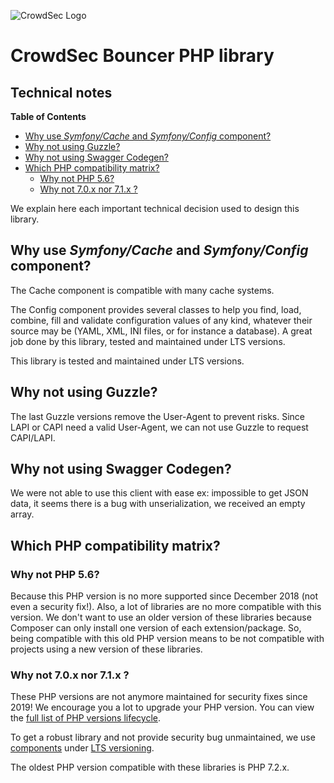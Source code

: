 ![CrowdSec Logo](images/logo_crowdsec.png)

# CrowdSec Bouncer PHP library

## Technical notes

<!-- START doctoc generated TOC please keep comment here to allow auto update -->
<!-- DON'T EDIT THIS SECTION, INSTEAD RE-RUN doctoc TO UPDATE -->
**Table of Contents**

- [Why use *Symfony/Cache* and *Symfony/Config* component?](#why-use-symfonycache-and-symfonyconfig-component)
- [Why not using Guzzle?](#why-not-using-guzzle)
- [Why not using Swagger Codegen?](#why-not-using-swagger-codegen)
- [Which PHP compatibility matrix?](#which-php-compatibility-matrix)
  - [Why not PHP 5.6?](#why-not-php-56)
  - [Why not 7.0.x nor 7.1.x ?](#why-not-70x-nor-71x-)

<!-- END doctoc generated TOC please keep comment here to allow auto update -->


We explain here each important technical decision used to design this
library.

## Why use *Symfony/Cache* and *Symfony/Config* component?

The Cache component is compatible with many cache systems.

The Config component provides several classes to help you find, load,
combine, fill and validate configuration values of any kind, whatever
their source may be (YAML, XML, INI files, or for instance a database).
A great job done by this library, tested and maintained under LTS
versions.

This library is tested and maintained under LTS versions.

## Why not using Guzzle?

The last Guzzle versions remove the User-Agent to prevent risks. Since
LAPI or CAPI need a valid User-Agent, we can not use Guzzle to request
CAPI/LAPI.

## Why not using Swagger Codegen?

We were not able to use this client with ease ex: impossible to get
JSON data, it seems there is a bug with unserialization, we received
an empty array.

## Which PHP compatibility matrix?

### Why not PHP 5.6?

Because this PHP version is no more supported since December 2018 (not even a security fix!).
Also, a lot of libraries are no more compatible with this version.
We don't want to use an older version of these libraries because Composer can only install one version of each extension/package.
So, being compatible with this old PHP version means to be not compatible with projects using a new version of these libraries.

### Why not 7.0.x nor 7.1.x ?

These PHP versions are not anymore maintained for security fixes since 2019! We encourage you a lot to upgrade your PHP version. You can view the [full list of PHP versions lifecycle](https://www.php.net/supported-versions.php).

To get a robust library and not provide security bug unmaintained, we use [components](https://packagist.org/packages/symfony/cache#v3.4.47) under [LTS versioning](https://symfony.com/releases/3.4).

The oldest PHP version compatible with these libraries is PHP 7.2.x.


